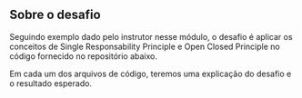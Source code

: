 ## Sobre o desafio

Seguindo exemplo dado pelo instrutor nesse módulo, o desafio é aplicar os conceitos de Single Responsability Principle e Open Closed Principle no código fornecido no repositório abaixo.

Em cada um dos arquivos de código, teremos uma explicação do desafio e o resultado esperado.
